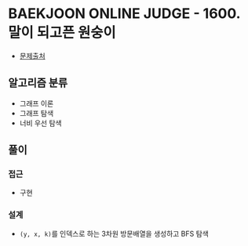 # BAEKJOON ONLINE JUDGE - 1600. 말이 되고픈 원숭이

- [문제출처](https://www.acmicpc.net/problem/1600 '1600. 말이 되고픈 원숭이')

## 알고리즘 분류

- 그래프 이론
- 그래프 탐색
- 너비 우선 탐색

## 풀이

### 접근

- 구현

### 설계

- `(y, x, k)`를 인덱스로 하는 3차원 방문배열을 생성하고 BFS 탐색
